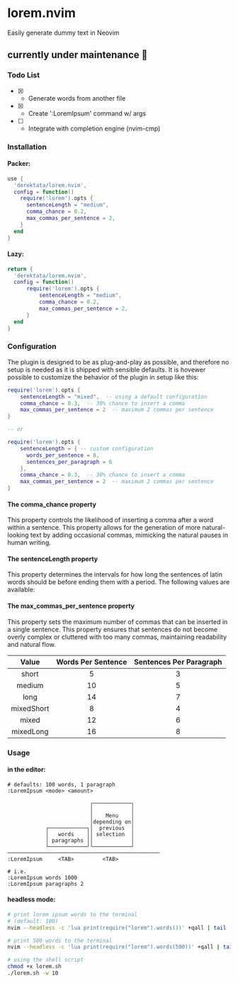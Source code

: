 # lorem.nvim

Easily generate dummy text in Neovim

## currently under maintenance 🧰

### Todo List

- [x] - Generate words from another file
- [x] - Create ':LoremIpsum' command w/ args
- [ ] - Integrate with completion engine (nvim-cmp)

### Installation

#### Packer:

```lua
use {
  'derektata/lorem.nvim',
  config = function()
    require('lorem').opts {
      sentenceLength = "medium",
      comma_chance = 0.2,
      max_commas_per_sentence = 2,
    }
  end
}
```

#### Lazy:

```lua
return {
  'derektata/lorem.nvim',
  config = function()
      require('lorem').opts {
          sentenceLength = "medium",
          comma_chance = 0.2,
          max_commas_per_sentence = 2,
      }
  end
}
```

### Configuration

The plugin is designed to be as plug-and-play as possible, and therefore no setup is needed as it is shipped with sensible defaults. It is hovewer possible to customize the behavior of the plugin in setup like this:

```lua
require('lorem').opts {
    sentenceLength = "mixed",  -- using a default configuration
    comma_chance = 0.3,  -- 30% chance to insert a comma
    max_commas_per_sentence = 2  -- maximum 2 commas per sentence
}

-- or

require('lorem').opts {
    sentenceLength = { -- custom configuration
      words_per_sentence = 8,
      sentences_per_paragraph = 6
    },
    comma_chance = 0.3,  -- 30% chance to insert a comma
    max_commas_per_sentence = 2  -- maximum 2 commas per sentence
}
```

#### The comma_chance property

This property controls the likelihood of inserting a comma after a word within a sentence. This property allows for the generation of more natural-looking text by adding occasional commas, mimicking the natural pauses in human writing.

#### The sentenceLength property

This property determines the intervals for how long the sentences of latin words should be before ending them with a period. The following values are available:

#### The max_commas_per_sentence property

This property sets the maximum number of commas that can be inserted in a single sentence. This property ensures that sentences do not become overly complex or cluttered with too many commas, maintaining readability and natural flow.

| **Value**  | **Words Per Sentence** | **Sentences Per Paragraph** |
| :--------: | :--------------------: | :-------------------------: |
|   short    |           5            |              3              |
|   medium   |           10           |              5              |
|    long    |           14           |              7              |
| mixedShort |           8            |              4              |
|   mixed    |           12           |              6              |
| mixedLong  |           16           |              8              |

### Usage

#### in the editor:

```text
# defaults: 100 words, 1 paragraph
:LoremIpsum <mode> <amount>

                          ┌────────────┐        
                          │            │        
                          │    Menu    │        
                          │depending on│        
            ┌────────────┐│  previous  │        
            │   words    ││ selection  │        
            │ paragraphs ││            │        
            └────────────┘└────────────┘        
────────────────────────────────────────────────
:LoremIpsum     <TAB>         <TAB>             

# i.e.
:LoremIpsum words 1000
:LoremIpsum paragraphs 2
```

#### headless mode:

```bash
# print lorem ipsum words to the terminal
# (default: 100)
nvim --headless -c 'lua print(require("lorem").words())' +qall | tail -n +1

# print 500 words to the terminal
nvim --headless -c 'lua print(require("lorem").words(500))' +qall | tail -n +1

# using the shell script
chmod +x lorem.sh
./lorem.sh -w 10
```
